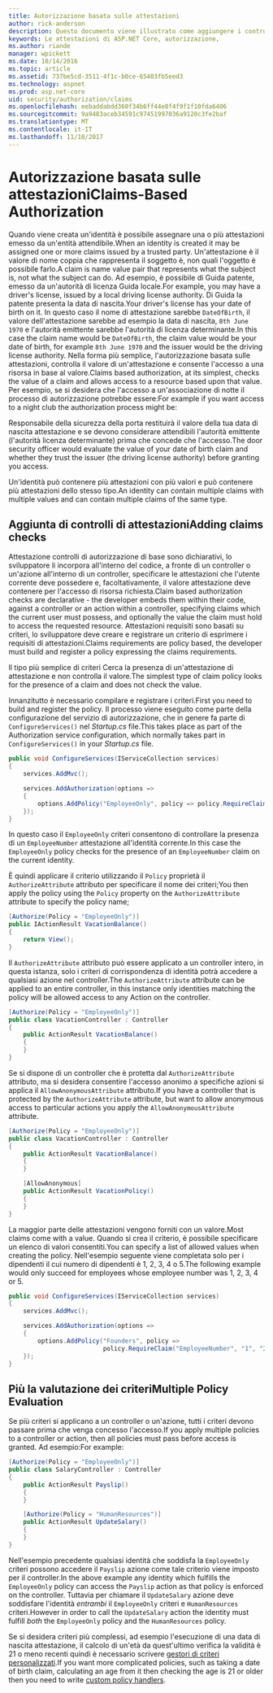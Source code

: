 ```yaml
---
title: Autorizzazione basata sulle attestazioni
author: rick-anderson
description: Questo documento viene illustrato come aggiungere i controlli di attestazioni per l'autorizzazione in un'applicazione ASP.NET Core.
keywords: Le attestazioni di ASP.NET Core, autorizzazione,
ms.author: riande
manager: wpickett
ms.date: 10/14/2016
ms.topic: article
ms.assetid: 737be5cd-3511-4f1c-b0ce-65403fb5eed3
ms.technology: aspnet
ms.prod: asp.net-core
uid: security/authorization/claims
ms.openlocfilehash: eebaddabdd360f34b6ff44e8f4f9f1f10fda6406
ms.sourcegitcommit: 9a9483aceb34591c97451997036a9120c3fe2baf
ms.translationtype: MT
ms.contentlocale: it-IT
ms.lasthandoff: 11/10/2017
---
```

# <a name="claims-based-authorization"></a><span data-ttu-id="79226-104">Autorizzazione basata sulle attestazioni</span><span class="sxs-lookup"><span data-stu-id="79226-104">Claims-Based Authorization</span></span>

<a name="security-authorization-claims-based"></a>

<span data-ttu-id="79226-105">Quando viene creata un'identità è possibile assegnare una o più attestazioni emesso da un'entità attendibile.</span><span class="sxs-lookup"><span data-stu-id="79226-105">When an identity is created it may be assigned one or more claims issued by a trusted party.</span></span> <span data-ttu-id="79226-106">Un'attestazione è il valore di nome coppia che rappresenta il soggetto è, non quali l'oggetto è possibile farlo.</span><span class="sxs-lookup"><span data-stu-id="79226-106">A claim is name value pair that represents what the subject is, not what the subject can do.</span></span> <span data-ttu-id="79226-107">Ad esempio, è possibile di Guida patente, emesso da un'autorità di licenza Guida locale.</span><span class="sxs-lookup"><span data-stu-id="79226-107">For example, you may have a driver's license, issued by a local driving license authority.</span></span> <span data-ttu-id="79226-108">Di Guida la patente presenta la data di nascita.</span><span class="sxs-lookup"><span data-stu-id="79226-108">Your driver's license has your date of birth on it.</span></span> <span data-ttu-id="79226-109">In questo caso il nome di attestazione sarebbe `DateOfBirth`, il valore dell'attestazione sarebbe ad esempio la data di nascita, `8th June 1970` e l'autorità emittente sarebbe l'autorità di licenza determinante.</span><span class="sxs-lookup"><span data-stu-id="79226-109">In this case the claim name would be `DateOfBirth`, the claim value would be your date of birth, for example `8th June 1970` and the issuer would be the driving license authority.</span></span> <span data-ttu-id="79226-110">Nella forma più semplice, l'autorizzazione basata sulle attestazioni, controlla il valore di un'attestazione e consente l'accesso a una risorsa in base al valore.</span><span class="sxs-lookup"><span data-stu-id="79226-110">Claims based authorization, at its simplest, checks the value of a claim and allows access to a resource based upon that value.</span></span> <span data-ttu-id="79226-111">Per esempio, se si desidera che l'accesso a un'associazione di notte il processo di autorizzazione potrebbe essere:</span><span class="sxs-lookup"><span data-stu-id="79226-111">For example if you want access to a night club the authorization process might be:</span></span>

<span data-ttu-id="79226-112">Responsabile della sicurezza della porta restituirà il valore della tua data di nascita attestazione e se devono considerare attendibili l'autorità emittente (l'autorità licenza determinante) prima che concede che l'accesso.</span><span class="sxs-lookup"><span data-stu-id="79226-112">The door security officer would evaluate the value of your date of birth claim and whether they trust the issuer (the driving license authority) before granting you access.</span></span>

<span data-ttu-id="79226-113">Un'identità può contenere più attestazioni con più valori e può contenere più attestazioni dello stesso tipo.</span><span class="sxs-lookup"><span data-stu-id="79226-113">An identity can contain multiple claims with multiple values and can contain multiple claims of the same type.</span></span>

## <a name="adding-claims-checks"></a><span data-ttu-id="79226-114">Aggiunta di controlli di attestazioni</span><span class="sxs-lookup"><span data-stu-id="79226-114">Adding claims checks</span></span>

<span data-ttu-id="79226-115">Attestazione controlli di autorizzazione di base sono dichiarativi, lo sviluppatore li incorpora all'interno del codice, a fronte di un controller o un'azione all'interno di un controller, specificare le attestazioni che l'utente corrente deve possedere e, facoltativamente, il valore attestazione deve contenere per l'accesso di risorsa richiesta.</span><span class="sxs-lookup"><span data-stu-id="79226-115">Claim based authorization checks are declarative - the developer embeds them within their code, against a controller or an action within a controller, specifying claims which the current user must possess, and optionally the value the claim must hold to access the requested resource.</span></span> <span data-ttu-id="79226-116">Attestazioni requisiti sono basati su criteri, lo sviluppatore deve creare e registrare un criterio di esprimere i requisiti di attestazioni.</span><span class="sxs-lookup"><span data-stu-id="79226-116">Claims requirements are policy based, the developer must build and register a policy expressing the claims requirements.</span></span>

<span data-ttu-id="79226-117">Il tipo più semplice di criteri Cerca la presenza di un'attestazione di attestazione e non controlla il valore.</span><span class="sxs-lookup"><span data-stu-id="79226-117">The simplest type of claim policy looks for the presence of a claim and does not check the value.</span></span>

<span data-ttu-id="79226-118">Innanzitutto è necessario compilare e registrare i criteri.</span><span class="sxs-lookup"><span data-stu-id="79226-118">First you need to build and register the policy.</span></span> <span data-ttu-id="79226-119">Il processo viene eseguito come parte della configurazione del servizio di autorizzazione, che in genere fa parte di `ConfigureServices()` nel *Startup.cs* file.</span><span class="sxs-lookup"><span data-stu-id="79226-119">This takes place as part of the Authorization service configuration, which normally takes part in `ConfigureServices()` in your *Startup.cs* file.</span></span>

```csharp
public void ConfigureServices(IServiceCollection services)
{
    services.AddMvc();

    services.AddAuthorization(options =>
    {
        options.AddPolicy("EmployeeOnly", policy => policy.RequireClaim("EmployeeNumber"));
    });
}
```

<span data-ttu-id="79226-120">In questo caso il `EmployeeOnly` criteri consentono di controllare la presenza di un `EmployeeNumber` attestazione all'identità corrente.</span><span class="sxs-lookup"><span data-stu-id="79226-120">In this case the `EmployeeOnly` policy checks for the presence of an `EmployeeNumber` claim on the current identity.</span></span>

<span data-ttu-id="79226-121">È quindi applicare il criterio utilizzando il `Policy` proprietà il `AuthorizeAttribute` attributo per specificare il nome dei criteri;</span><span class="sxs-lookup"><span data-stu-id="79226-121">You then apply the policy using the `Policy` property on the `AuthorizeAttribute` attribute to specify the policy name;</span></span>

```csharp
[Authorize(Policy = "EmployeeOnly")]
public IActionResult VacationBalance()
{
    return View();
}
```

<span data-ttu-id="79226-122">Il `AuthorizeAttribute` attributo può essere applicato a un controller intero, in questa istanza, solo i criteri di corrispondenza di identità potrà accedere a qualsiasi azione nel controller.</span><span class="sxs-lookup"><span data-stu-id="79226-122">The `AuthorizeAttribute` attribute can be applied to an entire controller, in this instance only identities matching the policy will be allowed access to any Action on the controller.</span></span>

```csharp
[Authorize(Policy = "EmployeeOnly")]
public class VacationController : Controller
{
    public ActionResult VacationBalance()
    {
    }
}
```

<span data-ttu-id="79226-123">Se si dispone di un controller che è protetta dal `AuthorizeAttribute` attributo, ma si desidera consentire l'accesso anonimo a specifiche azioni si applica il `AllowAnonymousAttribute` attributo.</span><span class="sxs-lookup"><span data-stu-id="79226-123">If you have a controller that is protected by the `AuthorizeAttribute` attribute, but want to allow anonymous access to particular actions you apply the `AllowAnonymousAttribute` attribute.</span></span>

```csharp
[Authorize(Policy = "EmployeeOnly")]
public class VacationController : Controller
{
    public ActionResult VacationBalance()
    {
    }

    [AllowAnonymous]
    public ActionResult VacationPolicy()
    {
    }
}
```

<span data-ttu-id="79226-124">La maggior parte delle attestazioni vengono forniti con un valore.</span><span class="sxs-lookup"><span data-stu-id="79226-124">Most claims come with a value.</span></span> <span data-ttu-id="79226-125">Quando si crea il criterio, è possibile specificare un elenco di valori consentiti.</span><span class="sxs-lookup"><span data-stu-id="79226-125">You can specify a list of allowed values when creating the policy.</span></span> <span data-ttu-id="79226-126">Nell'esempio seguente viene completata solo per i dipendenti il cui numero di dipendenti è 1, 2, 3, 4 o 5.</span><span class="sxs-lookup"><span data-stu-id="79226-126">The following example would only succeed for employees whose employee number was 1, 2, 3, 4 or 5.</span></span>

```csharp
public void ConfigureServices(IServiceCollection services)
{
    services.AddMvc();

    services.AddAuthorization(options =>
    {
        options.AddPolicy("Founders", policy =>
                          policy.RequireClaim("EmployeeNumber", "1", "2", "3", "4", "5"));
    });
}
```

## <a name="multiple-policy-evaluation"></a><span data-ttu-id="79226-127">Più la valutazione dei criteri</span><span class="sxs-lookup"><span data-stu-id="79226-127">Multiple Policy Evaluation</span></span>

<span data-ttu-id="79226-128">Se più criteri si applicano a un controller o un'azione, tutti i criteri devono passare prima che venga concesso l'accesso.</span><span class="sxs-lookup"><span data-stu-id="79226-128">If you apply multiple policies to a controller or action, then all policies must pass before access is granted.</span></span> <span data-ttu-id="79226-129">Ad esempio:</span><span class="sxs-lookup"><span data-stu-id="79226-129">For example:</span></span>

```csharp
[Authorize(Policy = "EmployeeOnly")]
public class SalaryController : Controller
{
    public ActionResult Payslip()
    {
    }

    [Authorize(Policy = "HumanResources")]
    public ActionResult UpdateSalary()
    {
    }
}
```

<span data-ttu-id="79226-130">Nell'esempio precedente qualsiasi identità che soddisfa la `EmployeeOnly` criteri possono accedere il `Payslip` azione come tale criterio viene imposto per il controller.</span><span class="sxs-lookup"><span data-stu-id="79226-130">In the above example any identity which fulfills the `EmployeeOnly` policy can access the `Payslip` action as that policy is enforced on the controller.</span></span> <span data-ttu-id="79226-131">Tuttavia per chiamare il `UpdateSalary` azione deve soddisfare l'identità *entrambi* il `EmployeeOnly` criteri e `HumanResources` criteri.</span><span class="sxs-lookup"><span data-stu-id="79226-131">However in order to call the `UpdateSalary` action the identity must fulfill *both* the `EmployeeOnly` policy and the `HumanResources` policy.</span></span>

<span data-ttu-id="79226-132">Se si desidera criteri più complessi, ad esempio l'esecuzione di una data di nascita attestazione, il calcolo di un'età da quest'ultimo verifica la validità è 21 o meno recenti quindi è necessario scrivere [gestori di criteri personalizzati](policies.md).</span><span class="sxs-lookup"><span data-stu-id="79226-132">If you want more complicated policies, such as taking a date of birth claim, calculating an age from it then checking the age is 21 or older then you need to write [custom policy handlers](policies.md).</span></span>
